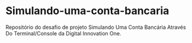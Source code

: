 # Simulando-uma-conta-bancaria
 Repositório do desafio de projeto  Simulando Uma Conta Bancária Através Do Terminal/Console da Digital Innovation One.
